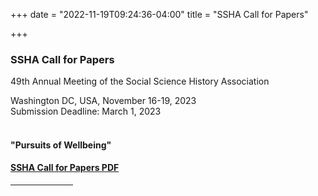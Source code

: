 +++
date = "2022-11-19T09:24:36-04:00"
title = "SSHA Call for Papers"

+++

### **SSHA Call for Papers**
 
49th Annual Meeting of the Social Science History Association<br />

Washington DC, USA, November 16-19, 2023  
Submission Deadline: March 1, 2023  
<br />
#### "Pursuits of Wellbeing"

#### [SSHA Call for Papers PDF](https://ssha.org/files/2023_SSHA_CFP.pdf)  
<hr width="100">